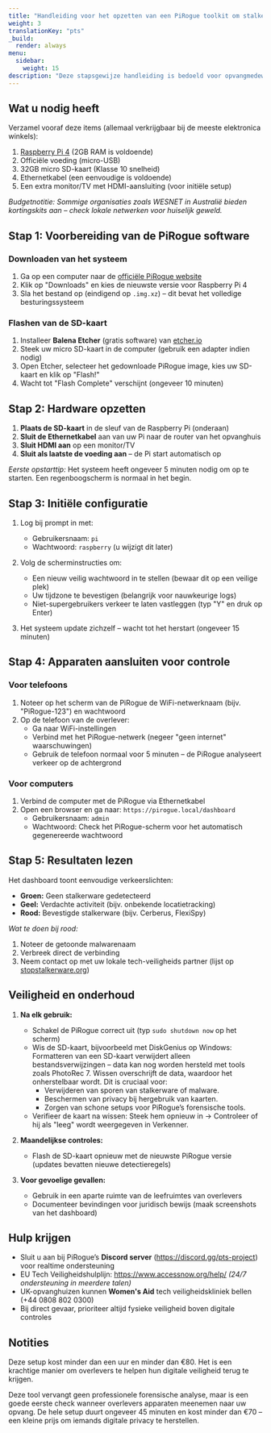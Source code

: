 ```yaml
---
title: "Handleiding voor het opzetten van een PiRogue toolkit om stalkerware te detecteren"
weight: 3
translationKey: "pts"
_build:
  render: always
menu:
  sidebar:
    weight: 15
description: "Deze stapsgewijze handleiding is bedoeld voor opvangmedewerkers zonder technische achtergrond. Het helpt u een eenvoudig apparaat op te zetten dat computers en telefoons kan controleren op verborgen trackingsoftware die door daders wordt gebruikt."
---
```


## Wat u nodig heeft

Verzamel vooraf deze items (allemaal verkrijgbaar bij de meeste elektronica winkels):

1. [Raspberry Pi 4](https://www.raspberrypi.com/products/raspberry-pi-4-model-b/) (2GB RAM is voldoende)  
2. Officiële voeding (micro-USB)  
3. 32GB micro SD-kaart (Klasse 10 snelheid)  
4. Ethernetkabel (een eenvoudige is voldoende)  
5. Een extra monitor/TV met HDMI-aansluiting (voor initiële setup)  

*Budgetnotitie: Sommige organisaties zoals WESNET in Australië bieden kortingskits aan – check lokale netwerken voor huiselijk geweld.*

## Stap 1: Voorbereiding van de PiRogue software  

### Downloaden van het systeem  

1. Ga op een computer naar de [officiële PiRogue website](https://pts-project.org)  
2. Klik op "Downloads" en kies de nieuwste versie voor Raspberry Pi 4   
3. Sla het bestand op (eindigend op `.img.xz`) – dit bevat het volledige besturingssysteem  

### Flashen van de SD-kaart

1. Installeer **Balena Etcher** (gratis software) van [etcher.io](https://www.balena.io/etcher/)  
2. Steek uw micro SD-kaart in de computer (gebruik een adapter indien nodig)  
3. Open Etcher, selecteer het gedownloade PiRogue image, kies uw SD-kaart en klik op "Flash!"  
4. Wacht tot "Flash Complete" verschijnt (ongeveer 10 minuten)

## Stap 2: Hardware opzetten  

1. **Plaats de SD-kaart** in de sleuf van de Raspberry Pi (onderaan)  
2. **Sluit de Ethernetkabel** aan van uw Pi naar de router van het opvanghuis  
3. **Sluit HDMI aan** op een monitor/TV  
4. **Sluit als laatste de voeding aan** – de Pi start automatisch op  

*Eerste opstarttip:* Het systeem heeft ongeveer 5 minuten nodig om op te starten. Een regenboogscherm is normaal in het begin.

## Stap 3: Initiële configuratie  

1. Log bij prompt in met:  
   - Gebruikersnaam: `pi`  
   - Wachtwoord: `raspberry` (u wijzigt dit later)  

2. Volg de scherminstructies om:  
   - Een nieuw veilig wachtwoord in te stellen (bewaar dit op een veilige plek)  
   - Uw tijdzone te bevestigen (belangrijk voor nauwkeurige logs)  
   - Niet-supergebruikers verkeer te laten vastleggen (typ "Y" en druk op Enter)   

3. Het systeem update zichzelf – wacht tot het herstart (ongeveer 15 minuten)

## Stap 4: Apparaten aansluiten voor controle  

### Voor telefoons

1. Noteer op het scherm van de PiRogue de WiFi-netwerknaam (bijv. "PiRogue-123") en wachtwoord  
2. Op de telefoon van de overlever:  
   - Ga naar WiFi-instellingen  
   - Verbind met het PiRogue-netwerk (negeer "geen internet" waarschuwingen)  
   - Gebruik de telefoon normaal voor 5 minuten – de PiRogue analyseert verkeer op de achtergrond   

### Voor computers

1. Verbind de computer met de PiRogue via Ethernetkabel  
2. Open een browser en ga naar: `https://pirogue.local/dashboard`  
   - Gebruikersnaam: `admin`  
   - Wachtwoord: Check het PiRogue-scherm voor het automatisch gegenereerde wachtwoord

## Stap 5: Resultaten lezen  

Het dashboard toont eenvoudige verkeerslichten:

- **Groen:** Geen stalkerware gedetecteerd  
- **Geel:** Verdachte activiteit (bijv. onbekende locatietracking)  
- **Rood:** Bevestigde stalkerware (bijv. Cerberus, FlexiSpy)   

*Wat te doen bij rood:*

1. Noteer de getoonde malwarenaam  
2. Verbreek direct de verbinding  
3. Neem contact op met uw lokale tech-veiligheids partner (lijst op [stopstalkerware.org](https://stopstalkerware.org/resources/#find-support))

## Veiligheid en onderhoud  

1. **Na elk gebruik:**  
   - Schakel de PiRogue correct uit (typ `sudo shutdown now` op het scherm)  
   - Wis de SD-kaart, bijvoorbeeld met DiskGenius op Windows: Formatteren van een SD-kaart verwijdert alleen bestandsverwijzingen – data kan nog worden hersteld met tools zoals PhotoRec 7. Wissen overschrijft de data, waardoor het onherstelbaar wordt. Dit is cruciaal voor:
      - Verwijderen van sporen van stalkerware of malware.
      - Beschermen van privacy bij hergebruik van kaarten.
      - Zorgen van schone setups voor PiRogue’s forensische tools.
   - Verifieer de kaart na wissen: Steek hem opnieuw in → Controleer of hij als "leeg" wordt weergegeven in Verkenner.

2. **Maandelijkse controles:**  
   - Flash de SD-kaart opnieuw met de nieuwste PiRogue versie (updates bevatten nieuwe detectieregels)   

3. **Voor gevoelige gevallen:**  
   - Gebruik in een aparte ruimte van de leefruimtes van overlevers  
   - Documenteer bevindingen voor juridisch bewijs (maak screenshots van het dashboard)

## Hulp krijgen  

- Sluit u aan bij PiRogue’s **Discord server** (https://discord.gg/pts-project) voor realtime ondersteuning  
- EU Tech Veiligheidshulplijn: https://www.accessnow.org/help/ *(24/7 ondersteuning in meerdere talen)*
- UK-opvanghuizen kunnen **Women's Aid** tech veiligheidskliniek bellen (+44 0808 802 0300)   
- Bij direct gevaar, prioriteer altijd fysieke veiligheid boven digitale controles

## Notities

Deze setup kost minder dan een uur en minder dan €80. Het is een krachtige manier om overlevers te helpen hun digitale veiligheid terug te krijgen.

Deze tool vervangt geen professionele forensische analyse, maar is een goede eerste check wanneer overlevers apparaten meenemen naar uw opvang. De hele setup duurt ongeveer 45 minuten en kost minder dan €70 – een kleine prijs om iemands digitale privacy te herstellen.
